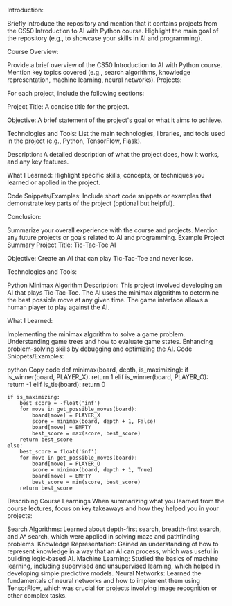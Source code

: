 Introduction:

Briefly introduce the repository and mention that it contains projects from the CS50 Introduction to AI with Python course.
Highlight the main goal of the repository (e.g., to showcase your skills in AI and programming).

Course Overview:

Provide a brief overview of the CS50 Introduction to AI with Python course.
Mention key topics covered (e.g., search algorithms, knowledge representation, machine learning, neural networks).
Projects:

For each project, include the following sections:

Project Title:
A concise title for the project.

Objective:
A brief statement of the project's goal or what it aims to achieve.

Technologies and Tools:
List the main technologies, libraries, and tools used in the project (e.g., Python, TensorFlow, Flask).

Description:
A detailed description of what the project does, how it works, and any key features.

What I Learned:
Highlight specific skills, concepts, or techniques you learned or applied in the project.

Code Snippets/Examples:
Include short code snippets or examples that demonstrate key parts of the project (optional but helpful).

Conclusion:

Summarize your overall experience with the course and projects.
Mention any future projects or goals related to AI and programming.
Example Project Summary
Project Title: Tic-Tac-Toe AI

Objective: Create an AI that can play Tic-Tac-Toe and never lose.

Technologies and Tools:

Python
Minimax Algorithm
Description:
This project involved developing an AI that plays Tic-Tac-Toe. The AI uses the minimax algorithm to determine the best possible move at any given time. The game interface allows a human player to play against the AI.

What I Learned:

Implementing the minimax algorithm to solve a game problem.
Understanding game trees and how to evaluate game states.
Enhancing problem-solving skills by debugging and optimizing the AI.
Code Snippets/Examples:

python
Copy code
def minimax(board, depth, is_maximizing):
    if is_winner(board, PLAYER_X):
        return 1
    elif is_winner(board, PLAYER_O):
        return -1
    elif is_tie(board):
        return 0

    if is_maximizing:
        best_score = -float('inf')
        for move in get_possible_moves(board):
            board[move] = PLAYER_X
            score = minimax(board, depth + 1, False)
            board[move] = EMPTY
            best_score = max(score, best_score)
        return best_score
    else:
        best_score = float('inf')
        for move in get_possible_moves(board):
            board[move] = PLAYER_O
            score = minimax(board, depth + 1, True)
            board[move] = EMPTY
            best_score = min(score, best_score)
        return best_score
Describing Course Learnings
When summarizing what you learned from the course lectures, focus on key takeaways and how they helped you in your projects:

Search Algorithms: Learned about depth-first search, breadth-first search, and A* search, which were applied in solving maze and pathfinding problems.
Knowledge Representation: Gained an understanding of how to represent knowledge in a way that an AI can process, which was useful in building logic-based AI.
Machine Learning: Studied the basics of machine learning, including supervised and unsupervised learning, which helped in developing simple predictive models.
Neural Networks: Learned the fundamentals of neural networks and how to implement them using TensorFlow, which was crucial for projects involving image recognition or other complex tasks.